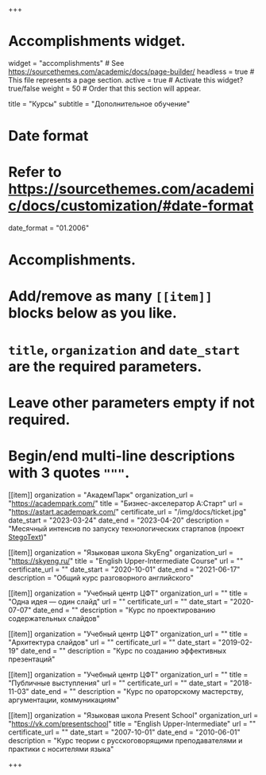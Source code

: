 +++
# Accomplishments widget.
widget = "accomplishments"  # See https://sourcethemes.com/academic/docs/page-builder/
headless = true  # This file represents a page section.
active = true  # Activate this widget? true/false
weight = 50  # Order that this section will appear.

title = "Курсы"
subtitle = "Дополнительное обучение"

# Date format
#   Refer to https://sourcethemes.com/academic/docs/customization/#date-format
date_format = "01.2006"

# Accomplishments.
#   Add/remove as many `[[item]]` blocks below as you like.
#   `title`, `organization` and `date_start` are the required parameters.
#   Leave other parameters empty if not required.
#   Begin/end multi-line descriptions with 3 quotes `"""`.

[[item]]
  organization = "АкадемПарк"
  organization_url = "https://academpark.com/"
  title = "Бизнес-акселератор А:Старт"
  url = "https://astart.academpark.com/"
  certificate_url = "/img/docs/ticket.jpg"
  date_start = "2023-03-24"
  date_end = "2023-04-20"
  description = "Месячный интенсив по запуску технологических стартапов (проект [StegoText](https://academpark.com/media/news/26442/))"

[[item]]
  organization = "Языковая школа SkyEng"
  organization_url = "https://skyeng.ru/"
  title = "English Upper-Intermediate Course"
  url = ""
  certificate_url = ""
  date_start = "2020-10-01"
  date_end = "2021-06-17"
  description = "Общий курс разговорного английского"

[[item]]
  organization = "Учебный центр ЦФТ"
  organization_url = ""
  title = "Одна идея &mdash; один слайд"
  url = ""
  certificate_url = ""
  date_start = "2020-07-07"
  date_end = ""
  description = "Курс по проектированию содержательных слайдов"

[[item]]
  organization = "Учебный центр ЦФТ"
  organization_url = ""
  title = "Архитектура слайдов"
  url = ""
  certificate_url = ""
  date_start = "2019-02-19"
  date_end = ""
  description = "Курс по созданию эффективных презентаций"

[[item]]
  organization = "Учебный центр ЦФТ"
  organization_url = ""
  title = "Публичные выступления"
  url = ""
  certificate_url = ""
  date_start = "2018-11-03"
  date_end = ""
  description = "Курс по ораторскому мастерству, аргументации, коммуникациям"

[[item]]
  organization = "Языковая школа Present School"
  organization_url = "https://vk.com/presentschool"
  title = "English Upper-Intermediate"
  url = ""
  certificate_url = ""
  date_start = "2007-10-01"
  date_end = "2010-06-01"
  description = "Курс теории с русскоговорящими преподавателями и практики с носителями языка"

+++
